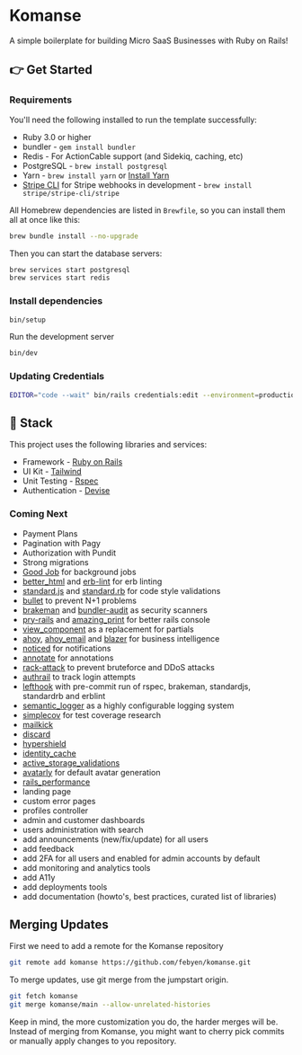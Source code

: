 # Komanse

A simple boilerplate for building Micro SaaS Businesses with Ruby on Rails!

## 👉 Get Started

### Requirements

You'll need the following installed to run the template successfully:

* Ruby 3.0 or higher
* bundler - `gem install bundler`
* Redis - For ActionCable support (and Sidekiq, caching, etc)
* PostgreSQL - `brew install postgresql`
* Yarn - `brew install yarn` or [Install Yarn](https://yarnpkg.com/en/docs/install)
* [Stripe CLI](https://stripe.com/docs/stripe-cli) for Stripe webhooks in development - `brew install stripe/stripe-cli/stripe`

All Homebrew dependencies are listed in `Brewfile`, so you can install them all at once like this:

```bash
brew bundle install --no-upgrade
```

Then you can start the database servers:

```bash
brew services start postgresql
brew services start redis
```

### Install dependencies

```bash
bin/setup
```

Run the development server

```bash
bin/dev
```

### Updating Credentials

```bash
EDITOR="code --wait" bin/rails credentials:edit --environment=production
```

## 🥞 Stack

This project uses the following libraries and services:

* Framework - [Ruby on Rails](https://rubyonrails.org/)
* UI Kit - [Tailwind](https://tailwindcss.com)
* Unit Testing - [Rspec](https://rubyonrails.org/)
* Authentication - [Devise](https://github.com/heartcombo/devise)

### Coming Next

* Payment Plans
* Pagination with Pagy
* Authorization with Pundit
* Strong migrations
* [Good Job](https://github.com/bensheldon/good_job) for background jobs
* [better_html](https://github.com/Shopify/better-html) and [erb-lint](https://github.com/Shopify/erb-lint) for erb linting
* [standard.js](https://standardjs.com) and [standard.rb](https://github.com/testdouble/standard) for code style validations
* [bullet](https://github.com/flyerhzm/bullet) to prevent N+1 problems
* [brakeman](https://github.com/presidentbeef/brakeman) and [bundler-audit](https://github.com/postmodern/bundler-audit) as security scanners
* [pry-rails](https://github.com/rweng/pry-rails) and [amazing_print](https://github.com/amazing-print/amazing_print) for better rails console
* [view_component](https://viewcomponent.org/) as a replacement for partials
* [ahoy](https://github.com/ankane/ahoy), [ahoy_email](https://github.com/ankane/ahoy_email) and [blazer](https://github.com/ankane/blazer) for business intelligence
* [noticed](https://github.com/excid3/noticed) for notifications
* [annotate](https://github.com/ctran/annotate_models) for annotations
* [rack-attack](https://github.com/rack/rack-attack) to prevent bruteforce and DDoS attacks
* [authrail](https://github.com/ankane/authtrail) to track login attempts
* [lefthook](https://github.com/evilmartians/lefthook) with pre-commit run of rspec, brakeman, standardjs, standardrb and erblint
* [semantic_logger](https://github.com/reidmorrison/semantic_logger) as a highly configurable logging system
* [simplecov](https://github.com/simplecov-ruby/simplecov) for test coverage research
* [mailkick](https://github.com/ankane/mailkick)
* [discard](https://github.com/jhawthorn/discard)
* [hypershield](https://github.com/ankane/hypershield)
* [identity_cache](https://github.com/Shopify/identity_cache)
* [active_storage_validations](https://github.com/igorkasyanchuk/active_storage_validations)
* [avatarly](https://github.com/lucek/avatarly) for default avatar generation
* [rails_performance](https://github.com/igorkasyanchuk/rails_performance)
* landing page
* custom error pages
* profiles controller
* admin and customer dashboards
* users administration with search
* add announcements (new/fix/update) for all users
* add feedback
* add 2FA for all users and enabled for admin accounts by default
* add monitoring and analytics tools
* add A11y
* add deployments tools
* add documentation (howto's, best practices, curated list of libraries)

## Merging Updates

First we need to add a remote for the Komanse repository

```bash
git remote add komanse https://github.com/febyen/komanse.git
```

To merge updates, use git merge from the jumpstart origin.

```bash
git fetch komanse
git merge komanse/main --allow-unrelated-histories
```

Keep in mind, the more customization you do, the harder merges will be. Instead of merging from Komanse, you might want to cherry pick commits or manually apply changes to you repository.
